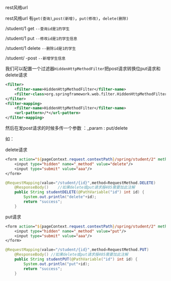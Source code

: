 rest风格url

rest风格url 有`get(查询)`,`post(新增)`，`put(修改)`，`delete(删除)`

/student/1    get       `--查询id是1的学生`

/student/1    put       `--修改id是1的学生信息`
        
/student/1    delete    `--删除id是1的学生`

/student/     -post     `--新增学生信息`

我们可以配置一个过滤器`HiddenHttpMethodFilter`把post请求转换位put请求和delete请求
 
```xml
<filter>
    <filter-name>HiddenHttpMethodFilter</filter-name>
    <filter-class>org.springframework.web.filter.HiddenHttpMethodFilter</filter-class>
</filter>
<filter-mapping>
    <filter-name>HiddenHttpMethodFilter</filter-name>
    <url-pattern>/*</url-pattern>
</filter-mapping>
```

然后在发post请求的时候多传一个参数 ：_param : put/delete

如： 

delete请求
```jsp
<form action="${pageContext.request.contextPath}/spring/student/2" method="post">
	<input type="hidden" name="_method" value="delete"/>
	<input type="submit" value="aaa"/>
</form>
```
```java
@RequestMapping(value="/student/{id}",method=RequestMethod.DELETE)
	@ResponseBody()    //如果delete或put请求报405需要加此注解
	public String studentDELETE(@PathVariable("id") int id) {
		System.out.println("delete"+id);
		return "success";
	}
```

put请求
```jsp 
<form action="${pageContext.request.contextPath}/spring/student/2" method="post">
	<input type="hidden" name="_method" value="put"/>
	<input type="submit" value="aaa"/>
</form>
```
```java
@RequestMapping(value="/student/{id}",method=RequestMethod.PUT)
	@ResponseBody() //如果delete或put请求报405需要加此注解
	public String studentPUT(@PathVariable("id") int id) {
		System.out.println("put"+id);
		return "success";
	}
```